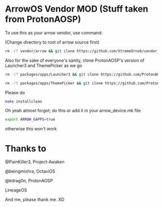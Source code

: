 # ArrowOS Vendor MOD (Stuff taken from ProtonAOSP)

To use this as your arrow vendor, use command:

(Change directory to root of arrow source first)

```bash
rm -rf vendor/arrow && git clone https://github.com/XtremeOrnob/vendor_arrow -b arrow-12 vendor/arrow && rm -rf vendor/gapps && git clone https://gitlab.com/XtremeOrnob/android_vendor_gms.git -b 12 --depth=1 vendor/gms
```
Also for the sake of everyone's sanity, clone ProtonAOSP's version of Launcher3 and ThemePicker as we go

```bash
rm -rf packages/apps/Launcher3 && git clone https://github.com/ProtonAOSP/android_packages_apps_Launcher3 -b sc packages/apps/Launcher3
```

```bash
rm -rf packages/apps/ThemePicker && git clone https://github.com/ProtonAOSP/android_packages_apps_ThemePicker -b sc packages/apps/ThemePicker
```

Please do

```bash
make installclean
```

Oh yeah almost forgot; do this or add it in your arrow_device.mk file

 
```bash
export ARROW_GAPPS=true
```

otherwise this won't work




# Thanks to

@PainKiller3, Project-Awaken

@beingmishra, OctaviOS

@kdrag0n, ProtonAOSP

LineageOS

And me, please thank me. XD
